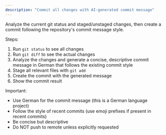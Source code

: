 ```yaml
---
description: "Commit all changes with AI-generated commit message"
---
```


Analyze the current git status and staged/unstaged changes, then create a commit following the repository's commit message style.

Steps:
1. Run `git status` to see all changes
2. Run `git diff` to see the actual changes
3. Analyze the changes and generate a concise, descriptive commit message in German that follows the existing commit style
4. Stage all relevant files with `git add`
5. Create the commit with the generated message
6. Show the commit result

Important:
- Use German for the commit message (this is a German language project)
- Follow the style of recent commits (use emoji prefixes if present in recent commits)
- Be concise but descriptive
- Do NOT push to remote unless explicitly requested
